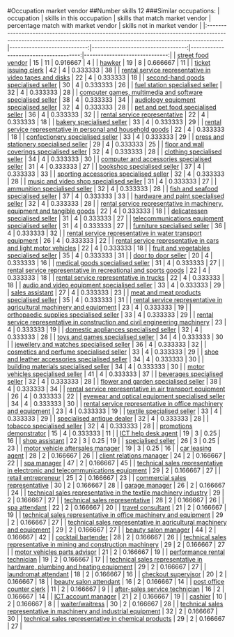 #Occupation market vendor
##Number skills 12
###Similar occupations:
| occupation                                                                                                                                                        |   skills in this occupation |   skills that match market vendor |   percentage match with market vendor |   skills not in market vendor |
|:------------------------------------------------------------------------------------------------------------------------------------------------------------------|----------------------------:|----------------------------------:|--------------------------------------:|------------------------------:|
| [street food vendor](street_food_vendor.md)                                                                                                                       |                          15 |                                11 |                              0.916667 |                             4 |
| [hawker](hawker.md)                                                                                                                                               |                          19 |                                 8 |                              0.666667 |                            11 |
| [ticket issuing clerk](ticket_issuing_clerk.md)                                                                                                                   |                          42 |                                 4 |                              0.333333 |                            38 |
| [rental service representative in video tapes and disks](rental_service_representative_in_video_tapes_and_disks.md)                                               |                          22 |                                 4 |                              0.333333 |                            18 |
| [second-hand goods specialised seller](second-hand_goods_specialised_seller.md)                                                                                   |                          30 |                                 4 |                              0.333333 |                            26 |
| [fuel station specialised seller](fuel_station_specialised_seller.md)                                                                                             |                          32 |                                 4 |                              0.333333 |                            28 |
| [computer games, multimedia and software specialised seller](computer_games,_multimedia_and_software_specialised_seller.md)                                       |                          38 |                                 4 |                              0.333333 |                            34 |
| [audiology equipment specialised seller](audiology_equipment_specialised_seller.md)                                                                               |                          32 |                                 4 |                              0.333333 |                            28 |
| [pet and pet food specialised seller](pet_and_pet_food_specialised_seller.md)                                                                                     |                          36 |                                 4 |                              0.333333 |                            32 |
| [rental service representative](rental_service_representative.md)                                                                                                 |                          22 |                                 4 |                              0.333333 |                            18 |
| [bakery specialised seller](bakery_specialised_seller.md)                                                                                                         |                          33 |                                 4 |                              0.333333 |                            29 |
| [rental service representative in personal and household goods](rental_service_representative_in_personal_and_household_goods.md)                                 |                          22 |                                 4 |                              0.333333 |                            18 |
| [confectionery specialised seller](confectionery_specialised_seller.md)                                                                                           |                          33 |                                 4 |                              0.333333 |                            29 |
| [press and stationery specialised seller](press_and_stationery_specialised_seller.md)                                                                             |                          29 |                                 4 |                              0.333333 |                            25 |
| [floor and wall coverings specialised seller](floor_and_wall_coverings_specialised_seller.md)                                                                     |                          32 |                                 4 |                              0.333333 |                            28 |
| [clothing specialised seller](clothing_specialised_seller.md)                                                                                                     |                          34 |                                 4 |                              0.333333 |                            30 |
| [computer and accessories specialised seller](computer_and_accessories_specialised_seller.md)                                                                     |                          31 |                                 4 |                              0.333333 |                            27 |
| [bookshop specialised seller](bookshop_specialised_seller.md)                                                                                                     |                          37 |                                 4 |                              0.333333 |                            33 |
| [sporting accessories specialised seller](sporting_accessories_specialised_seller.md)                                                                             |                          32 |                                 4 |                              0.333333 |                            28 |
| [music and video shop specialised seller](music_and_video_shop_specialised_seller.md)                                                                             |                          31 |                                 4 |                              0.333333 |                            27 |
| [ammunition specialised seller](ammunition_specialised_seller.md)                                                                                                 |                          32 |                                 4 |                              0.333333 |                            28 |
| [fish and seafood specialised seller](fish_and_seafood_specialised_seller.md)                                                                                     |                          37 |                                 4 |                              0.333333 |                            33 |
| [hardware and paint specialised seller](hardware_and_paint_specialised_seller.md)                                                                                 |                          32 |                                 4 |                              0.333333 |                            28 |
| [rental service representative in machinery, equipment and tangible goods](rental_service_representative_in_machinery,_equipment_and_tangible_goods.md)           |                          22 |                                 4 |                              0.333333 |                            18 |
| [delicatessen specialised seller](delicatessen_specialised_seller.md)                                                                                             |                          31 |                                 4 |                              0.333333 |                            27 |
| [telecommunications equipment specialised seller](telecommunications_equipment_specialised_seller.md)                                                             |                          31 |                                 4 |                              0.333333 |                            27 |
| [furniture specialised seller](furniture_specialised_seller.md)                                                                                                   |                          36 |                                 4 |                              0.333333 |                            32 |
| [rental service representative in water transport equipment](rental_service_representative_in_water_transport_equipment.md)                                       |                          26 |                                 4 |                              0.333333 |                            22 |
| [rental service representative in cars and light motor vehicles](rental_service_representative_in_cars_and_light_motor_vehicles.md)                               |                          22 |                                 4 |                              0.333333 |                            18 |
| [fruit and vegetables specialised seller](fruit_and_vegetables_specialised_seller.md)                                                                             |                          35 |                                 4 |                              0.333333 |                            31 |
| [door to door seller](door_to_door_seller.md)                                                                                                                     |                          20 |                                 4 |                              0.333333 |                            16 |
| [medical goods specialised seller](medical_goods_specialised_seller.md)                                                                                           |                          31 |                                 4 |                              0.333333 |                            27 |
| [rental service representative in recreational and sports goods](rental_service_representative_in_recreational_and_sports_goods.md)                               |                          22 |                                 4 |                              0.333333 |                            18 |
| [rental service representative in trucks](rental_service_representative_in_trucks.md)                                                                             |                          22 |                                 4 |                              0.333333 |                            18 |
| [audio and video equipment specialised seller](audio_and_video_equipment_specialised_seller.md)                                                                   |                          33 |                                 4 |                              0.333333 |                            29 |
| [sales assistant](sales_assistant.md)                                                                                                                             |                          27 |                                 4 |                              0.333333 |                            23 |
| [meat and meat products specialised seller](meat_and_meat_products_specialised_seller.md)                                                                         |                          35 |                                 4 |                              0.333333 |                            31 |
| [rental service representative in agricultural machinery and equipment](rental_service_representative_in_agricultural_machinery_and_equipment.md)                 |                          23 |                                 4 |                              0.333333 |                            19 |
| [orthopaedic supplies specialised seller](orthopaedic_supplies_specialised_seller.md)                                                                             |                          33 |                                 4 |                              0.333333 |                            29 |
| [rental service representative in construction and civil engineering machinery](rental_service_representative_in_construction_and_civil_engineering_machinery.md) |                          23 |                                 4 |                              0.333333 |                            19 |
| [domestic appliances specialised seller](domestic_appliances_specialised_seller.md)                                                                               |                          32 |                                 4 |                              0.333333 |                            28 |
| [toys and games specialised seller](toys_and_games_specialised_seller.md)                                                                                         |                          34 |                                 4 |                              0.333333 |                            30 |
| [jewellery and watches specialised seller](jewellery_and_watches_specialised_seller.md)                                                                           |                          36 |                                 4 |                              0.333333 |                            32 |
| [cosmetics and perfume specialised seller](cosmetics_and_perfume_specialised_seller.md)                                                                           |                          33 |                                 4 |                              0.333333 |                            29 |
| [shoe and leather accessories specialised seller](shoe_and_leather_accessories_specialised_seller.md)                                                             |                          34 |                                 4 |                              0.333333 |                            30 |
| [building materials specialised seller](building_materials_specialised_seller.md)                                                                                 |                          34 |                                 4 |                              0.333333 |                            30 |
| [motor vehicles specialised seller](motor_vehicles_specialised_seller.md)                                                                                         |                          41 |                                 4 |                              0.333333 |                            37 |
| [beverages specialised seller](beverages_specialised_seller.md)                                                                                                   |                          32 |                                 4 |                              0.333333 |                            28 |
| [flower and garden specialised seller](flower_and_garden_specialised_seller.md)                                                                                   |                          38 |                                 4 |                              0.333333 |                            34 |
| [rental service representative in air transport equipment](rental_service_representative_in_air_transport_equipment.md)                                           |                          26 |                                 4 |                              0.333333 |                            22 |
| [eyewear and optical equipment specialised seller](eyewear_and_optical_equipment_specialised_seller.md)                                                           |                          34 |                                 4 |                              0.333333 |                            30 |
| [rental service representative in office machinery and equipment](rental_service_representative_in_office_machinery_and_equipment.md)                             |                          23 |                                 4 |                              0.333333 |                            19 |
| [textile specialised seller](textile_specialised_seller.md)                                                                                                       |                          33 |                                 4 |                              0.333333 |                            29 |
| [specialised antique dealer](specialised_antique_dealer.md)                                                                                                       |                          32 |                                 4 |                              0.333333 |                            28 |
| [tobacco specialised seller](tobacco_specialised_seller.md)                                                                                                       |                          32 |                                 4 |                              0.333333 |                            28 |
| [promotions demonstrator](promotions_demonstrator.md)                                                                                                             |                          15 |                                 4 |                              0.333333 |                            11 |
| [ICT help desk agent](ICT_help_desk_agent.md)                                                                                                                     |                          19 |                                 3 |                              0.25     |                            16 |
| [shop assistant](shop_assistant.md)                                                                                                                               |                          22 |                                 3 |                              0.25     |                            19 |
| [specialised seller](specialised_seller.md)                                                                                                                       |                          26 |                                 3 |                              0.25     |                            23 |
| [motor vehicle aftersales manager](motor_vehicle_aftersales_manager.md)                                                                                           |                          19 |                                 3 |                              0.25     |                            16 |
| [car leasing agent](car_leasing_agent.md)                                                                                                                         |                          28 |                                 2 |                              0.166667 |                            26 |
| [client relations manager](client_relations_manager.md)                                                                                                           |                          24 |                                 2 |                              0.166667 |                            22 |
| [spa manager](spa_manager.md)                                                                                                                                     |                          47 |                                 2 |                              0.166667 |                            45 |
| [technical sales representative in electronic and telecommunications equipment](technical_sales_representative_in_electronic_and_telecommunications_equipment.md) |                          29 |                                 2 |                              0.166667 |                            27 |
| [retail entrepreneur](retail_entrepreneur.md)                                                                                                                     |                          25 |                                 2 |                              0.166667 |                            23 |
| [commercial sales representative](commercial_sales_representative.md)                                                                                             |                          30 |                                 2 |                              0.166667 |                            28 |
| [garage manager](garage_manager.md)                                                                                                                               |                          26 |                                 2 |                              0.166667 |                            24 |
| [technical sales representative in the textile machinery industry](technical_sales_representative_in_the_textile_machinery_industry.md)                           |                          29 |                                 2 |                              0.166667 |                            27 |
| [technical sales representative](technical_sales_representative.md)                                                                                               |                          28 |                                 2 |                              0.166667 |                            26 |
| [spa attendant](spa_attendant.md)                                                                                                                                 |                          22 |                                 2 |                              0.166667 |                            20 |
| [travel consultant](travel_consultant.md)                                                                                                                         |                          21 |                                 2 |                              0.166667 |                            19 |
| [technical sales representative in office machinery and equipment](technical_sales_representative_in_office_machinery_and_equipment.md)                           |                          29 |                                 2 |                              0.166667 |                            27 |
| [technical sales representative in agricultural machinery and equipment](technical_sales_representative_in_agricultural_machinery_and_equipment.md)               |                          29 |                                 2 |                              0.166667 |                            27 |
| [beauty salon manager](beauty_salon_manager.md)                                                                                                                   |                          44 |                                 2 |                              0.166667 |                            42 |
| [cocktail bartender](cocktail_bartender.md)                                                                                                                       |                          28 |                                 2 |                              0.166667 |                            26 |
| [technical sales representative in mining and construction machinery](technical_sales_representative_in_mining_and_construction_machinery.md)                     |                          29 |                                 2 |                              0.166667 |                            27 |
| [motor vehicles parts advisor](motor_vehicles_parts_advisor.md)                                                                                                   |                          21 |                                 2 |                              0.166667 |                            19 |
| [performance rental technician](performance_rental_technician.md)                                                                                                 |                          19 |                                 2 |                              0.166667 |                            17 |
| [technical sales representative in hardware, plumbing and heating equipment](technical_sales_representative_in_hardware,_plumbing_and_heating_equipment.md)       |                          29 |                                 2 |                              0.166667 |                            27 |
| [laundromat attendant](laundromat_attendant.md)                                                                                                                   |                          18 |                                 2 |                              0.166667 |                            16 |
| [checkout supervisor](checkout_supervisor.md)                                                                                                                     |                          20 |                                 2 |                              0.166667 |                            18 |
| [beauty salon attendant](beauty_salon_attendant.md)                                                                                                               |                          16 |                                 2 |                              0.166667 |                            14 |
| [post office counter clerk](post_office_counter_clerk.md)                                                                                                         |                          11 |                                 2 |                              0.166667 |                             9 |
| [after-sales service technician](after-sales_service_technician.md)                                                                                               |                          16 |                                 2 |                              0.166667 |                            14 |
| [ICT account manager](ICT_account_manager.md)                                                                                                                     |                          21 |                                 2 |                              0.166667 |                            19 |
| [cashier](cashier.md)                                                                                                                                             |                          10 |                                 2 |                              0.166667 |                             8 |
| [waiter/waitress](waiter-waitress.md)                                                                                                                             |                          30 |                                 2 |                              0.166667 |                            28 |
| [technical sales representative in machinery and industrial equipment](technical_sales_representative_in_machinery_and_industrial_equipment.md)                   |                          32 |                                 2 |                              0.166667 |                            30 |
| [technical sales representative in chemical products](technical_sales_representative_in_chemical_products.md)                                                     |                          29 |                                 2 |                              0.166667 |                            27 |

